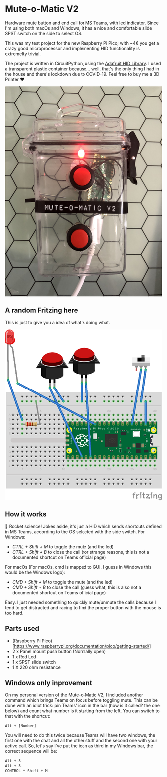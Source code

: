 # Mute-o-Matic V2

Hardware mute button and end call for MS Teams, with led indicator. Since I'm using both macOs and Windows, it has a nice and comfortable slide SPST switch on the side to select OS.

This was my test project for the new Raspberry Pi Pico; with ~4€ you get a crazy good microprocessor and implementing HID functionality is extremelty trivial.

The project is written in CircuitPython, using the [Adafruit HID Library](https://circuitpython.readthedocs.io/projects/hid/en/latest/index.html). I used a transparent plastic container because... well, that's the only thing I had in the house and there's lockdown due to COVID-19. Feel free to buy me a 3D Printer ❤️

![Mute-o-matic from the top](https://github.com/ttan/Mute-o-Matic-V2/blob/main/img/IMG_4674.jpg?raw=true)

## A random Fritzing here

This is just to give you a idea of what's doing what.

![Fritzing](https://github.com/ttan/Mute-o-Matic-V2/blob/main/img/mute-o-matic.png?raw=true)

## How it works
🚀 Rocket science! Jokes aside, it's just a HID which sends shortcuts defined in MS Teams, according to the OS selected with the side switch.
For Windows:
- *CTRL + Shift + M* to toggle the mute (and the led)
- *CTRL + Shift + B* to close the call (for strange reasons, this is not a documented shortcut on Teams official page)

For macOs (For macOs, cmd is mapped to GUI. I guess in Windows this would be the Windows logo):
- *CMD + Shift + M* to toggle the mute (and the led)
- *CMD + Shift + B* to close the call (guess what, this is also not a documented shortcut on Teams official page)

Easy. I just needed something to quickly mute/unmute the calls because I tend to get distracted and racing to find the proper button with the mouse is too hard.

## Parts used
- (Raspberry Pi Pico)[https://www.raspberrypi.org/documentation/pico/getting-started/]
- 2 x Panel mount push button (Normally open)
- 1 x Red Led
- 1 x SPST slide switch
- 1 X 220 ohm resistance

## Windows only inprovement
On my personal version of the Mute-o-Matic V2, I included another command which brings Teams on focus before toggling mute. This can be done with an idiot trick: pin Teams' icon in the bar (how is it called? the one below) and count what number is it starting from the left. You can switch to that with the shortcut: 
```
Alt + [Number]
```
You will need to do this twice because Teams will have two windows, the first one with the chat and all the other stuff and the second one with your active call. So, let's say I've put the icon as third in my Windows bar, the correct sequence will be:
```
Alt + 3
Alt + 3
CONTROL + Shift + M
```

